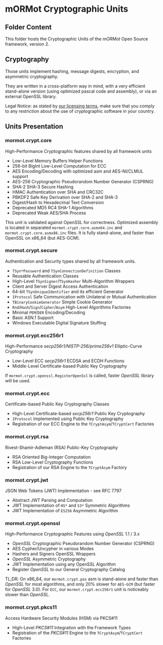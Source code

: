 # mORMot Cryptographic Units

## Folder Content

This folder hosts the Cryptographic Units of the *mORMot* Open Source framework, version 2.

## Cryptography

Those units implement hashing, message digests, encryption, and asymmetric cryptography.

They are written in a cross-platform way in mind, with a very efficient stand-alone version (using optimized pascal code and assembly), or via an external OpenSSL library.

Legal Notice: as stated by [our licensing terms](../../LICENCE.md), make sure that you comply to any restriction about the use of cryptographic software in your country.


## Units Presentation

### mormot.crypt.core

High-Performance Cryptographic features shared by all framework units
- Low-Level Memory Buffers Helper Functions
- 256-bit BigInt Low-Level Computation for ECC
- AES Encoding/Decoding with optimized asm and AES-NI/CLMUL support
- AES-256 Cryptographic Pseudorandom Number Generator (CSPRNG)
- SHA-2 SHA-3 Secure Hashing
- HMAC Authentication over SHA and CRC32C
- PBKDF2 Safe Key Derivation over SHA-2 and SHA-3
- Digest/Hash to Hexadecimal Text Conversion
- Deprecated MD5 RC4 SHA-1 Algorithms
- Deprecated Weak AES/SHA Process

This unit is validated against OpenSSL for correctness.
Optimized assembly is located in separated `mormot.crypt.core.asmx64.inc` and `mormot.crypt.core.asmx86.inc` files.
It is fully stand-alone, and faster than OpenSSL on x86_64 (but AES-GCM).

### mormot.crypt.secure

Authentication and Security types shared by all framework units.
- `TSyn*Password` and `TSynConnectionDefinition` Classes
- Reusable Authentication Classes
- High-Level `TSynSigner`/`TSynHasher` Multi-Algorithm Wrappers
- Client and Server Digest Access Authentication
- 64-bit `TSynUniqueIdentifier` and its efficient Generator
- `IProtocol` Safe Communication with Unilateral or Mutual Authentication
- `TBinaryCookieGenerator` Simple Cookie Generator
- `Rnd`/`Hash`/`Sign`/`Cipher`/`Asym` High-Level Algorithms Factories
- Minimal `PEM`/`DER` Encoding/Decoding
- Basic ASN.1 Support
- Windows Executable Digital Signature Stuffing

### mormot.crypt.ecc256r1

High-Performance *secp256r1/NISTP-256/prime256v1* Elliptic-Curve Cryptography
- Low-Level ECC *secp256r1* ECDSA and ECDH Functions
- Middle-Level Certificate-based Public Key Cryptography

If `mormot.crypt.openssl.RegisterOpenSsl` is called, faster *OpenSSL* library will be used.

### mormot.crypt.ecc

Certificate-based Public Key Cryptography Classes
- High-Level Certificate-based *secp256r1* Public Key Cryptography
- `IProtocol` Implemented using Public Key Cryptography
- Registration of our ECC Engine to the `TCryptAsym`/`TCryptCert` Factories

### mormot.crypt.rsa

Rivest-Shamir-Adleman (RSA) Public-Key Cryptography
- RSA Oriented Big-Integer Computation
- RSA Low-Level Cryptography Functions
- Registration of our RSA Engine to the `TCryptAsym` Factory

### mormot.crypt.jwt

JSON Web Tokens (JWT) Implementation - see RFC 7797
- Abstract JWT Parsing and Computation
- JWT Implementation of `HS*` and `S3*` Symmetric Algorithms
- JWT Implementation of `ES256` Asymmetric Algorithm

### mormot.crypt.openssl

High-Performance Cryptographic Features using *OpenSSL* 1.1 / 3.x
- *OpenSSL* Cryptographic Pseudorandom Number Generator (CSPRNG)
- AES Cypher/Uncypher in various Modes
- Hashers and Signers OpenSSL Wrappers
- *OpenSSL* Asymmetric Cryptography
- JWT Implementation using any OpenSSL Algorithm
- Register *OpenSSL* to our General Cryptography Catalog

TL;DR: On x86_64, our `mormot.crypt.pas` asm is stand-alone and faster than *OpenSSL* for most algorithms, and only 20% slower for `AES-GCM` (but faster for *OpenSSL* 3.0).
For `ECC`, our `mormot.crypt.ecc256r1` unit is noticeably slower than *OpenSSL*.

### mormot.crypt.pkcs11

Access Hardware Security Modules (HSM) via PKCS#11
- High-Level *PKCS#11* Integration with the Framework Types
- Registration of the *PKCS#11* Engine to the `TCryptAsym`/`TCryptCert` Factories

